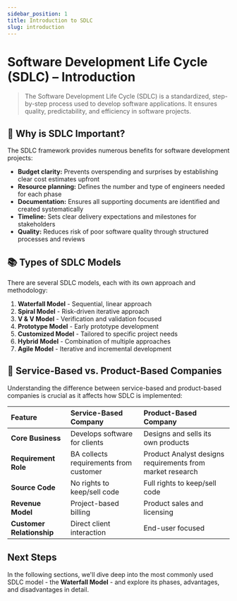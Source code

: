 ```yaml
---
sidebar_position: 1
title: Introduction to SDLC
slug: introduction
---
```


# Software Development Life Cycle (SDLC) – Introduction

> The Software Development Life Cycle (SDLC) is a standardized, step-by-step process used to develop software applications. It ensures quality, predictability, and efficiency in software projects.

## 🚩 Why is SDLC Important?

The SDLC framework provides numerous benefits for software development projects:

- **Budget clarity:** Prevents overspending and surprises by establishing clear cost estimates upfront
- **Resource planning:** Defines the number and type of engineers needed for each phase
- **Documentation:** Ensures all supporting documents are identified and created systematically
- **Timeline:** Sets clear delivery expectations and milestones for stakeholders
- **Quality:** Reduces risk of poor software quality through structured processes and reviews

## 📚 Types of SDLC Models

There are several SDLC models, each with its own approach and methodology:

1. **Waterfall Model** - Sequential, linear approach
2. **Spiral Model** - Risk-driven iterative approach
3. **V & V Model** - Verification and validation focused
4. **Prototype Model** - Early prototype development
5. **Customized Model** - Tailored to specific project needs
6. **Hybrid Model** - Combination of multiple approaches
7. **Agile Model** - Iterative and incremental development

## 🏢 Service-Based vs. Product-Based Companies

Understanding the difference between service-based and product-based companies is crucial as it affects how SDLC is implemented:

| **Feature** | **Service-Based Company** | **Product-Based Company** |
| :--- | :--- | :--- |
| **Core Business** | Develops software for clients | Designs and sells its own products |
| **Requirement Role** | BA collects requirements from customer | Product Analyst designs requirements from market research |
| **Source Code** | No rights to keep/sell code | Full rights to keep/sell code |
| **Revenue Model** | Project-based billing | Product sales and licensing |
| **Customer Relationship** | Direct client interaction | End-user focused |

## Next Steps

In the following sections, we'll dive deep into the most commonly used SDLC model - the **Waterfall Model** - and explore its phases, advantages, and disadvantages in detail.
